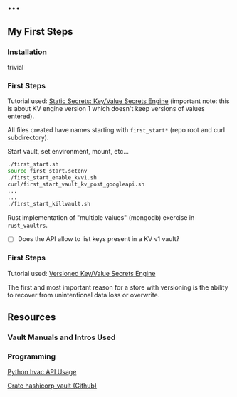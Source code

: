# ...

## My First Steps
### Installation
trivial

### First Steps
Tutorial used: [Static Secrets: Key/Value Secrets Engine](https://learn.hashicorp.com/tutorials/vault/static-secrets)
(important note: this is about KV engine version 1 which doesn't keep versions
of values entered).

All files created have names starting with `first_start*` (repo root and curl
subdirectory).

Start vault, set environment, mount, etc...
```zsh
./first_start.sh
source first_start.setenv
./first_start_enable_kvv1.sh
curl/first_start_vault_kv_post_googleapi.sh
...
...
./first_start_killvault.sh
```
Rust implementation of "multiple values" (mongodb) exercise in `rust_vaultrs`.

- [ ] Does the API allow to list keys present in a KV v1 vault?

### First Steps
Tutorial used: [Versioned Key/Value Secrets Engine](https://learn.hashicorp.com/tutorials/vault/versioned-kv?in=vault/secrets-management)

The first and most important reason for a store with versioning is the ability
to recover from unintentional data loss or overwrite.

## Resources
### Vault Manuals and Intros Used


### Programming
[Python hvac API Usage](https://hvac.readthedocs.io/en/stable/usage/)

[Crate hashicorp_vault (Github)](https://github.com/ChrisMacNaughton/vault-rs)
